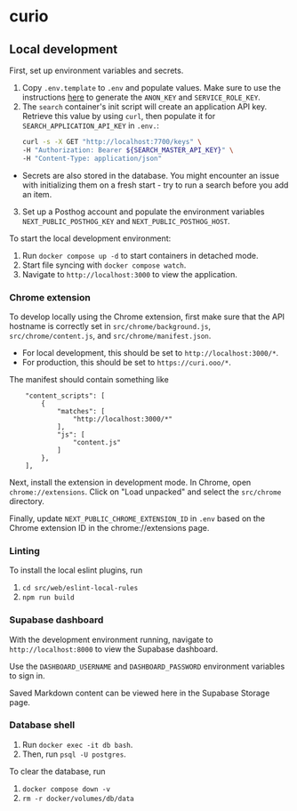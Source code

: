 # curio

## Local development
First, set up environment variables and secrets.
1. Copy `.env.template` to `.env` and populate values. Make sure to use the instructions [here](https://supabase.com/docs/guides/self-hosting/docker#generate-api-keys) to generate the `ANON_KEY` and `SERVICE_ROLE_KEY`.
2. The `search` container's init script will create an application API key. Retrieve this value by using `curl`, then populate it for `SEARCH_APPLICATION_API_KEY` in `.env.`:
    ```bash
    curl -s -X GET "http://localhost:7700/keys" \
    -H "Authorization: Bearer ${SEARCH_MASTER_API_KEY}" \
    -H "Content-Type: application/json"
    ```
  - Secrets are also stored in the database. You might encounter an issue with initializing them on a fresh start - try to run a search before you add an item.
3. Set up a Posthog account and populate the environment variables `NEXT_PUBLIC_POSTHOG_KEY` and `NEXT_PUBLIC_POSTHOG_HOST`.

To start the local development environment:
1. Run `docker compose up -d` to start containers in detached mode.
2. Start file syncing with `docker compose watch`.
3. Navigate to `http://localhost:3000` to view the application.

### Chrome extension
To develop locally using the Chrome extension, first make sure that the API hostname is correctly set in `src/chrome/background.js`, `src/chrome/content.js`, and `src/chrome/manifest.json`.

* For local development, this should be set to `http://localhost:3000/*`.
* For production, this should be set to `https://curi.ooo/*`.

The manifest should contain something like
```
    "content_scripts": [
        {
            "matches": [
                "http://localhost:3000/*"
            ],
            "js": [
                "content.js"
            ]
        },
    ],
```

Next, install the extension in development mode. In Chrome, open `chrome://extensions`. Click on "Load unpacked" and select the `src/chrome` directory.

Finally, update `NEXT_PUBLIC_CHROME_EXTENSION_ID` in `.env` based on the Chrome extension ID in the chrome://extensions page.

### Linting
To install the local eslint plugins, run
1. `cd src/web/eslint-local-rules`
2. `npm run build`

### Supabase dashboard
With the development environment running, navigate to `http://localhost:8000` to view the Supabase dashboard.

Use the `DASHBOARD_USERNAME` and `DASHBOARD_PASSWORD` environment variables to sign in.

Saved Markdown content can be viewed here in the Supabase Storage page.

### Database shell
1. Run `docker exec -it db bash`.
2. Then, run `psql -U postgres`.

To clear the database, run
1. `docker compose down -v`
2. `rm -r docker/volumes/db/data`